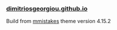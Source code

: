 ### [dimitriosgeorgiou.github.io](dimitriosgeorgiou.github.io)

Build from [mmistakes](https://github.com/mmistakes/minimal-mistakes) theme version 4.15.2
